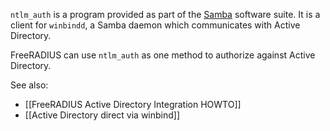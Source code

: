 `ntlm_auth` is a program provided as part of the
[Samba](https://www.samba.org/) software suite. It is a client for
`winbindd`, a Samba daemon which communicates with Active
Directory. 

FreeRADIUS can use `ntlm_auth` as one method to authorize against Active Directory.

See also:
* [[FreeRADIUS Active Directory Integration HOWTO]]
* [[Active Directory direct via winbind]]
